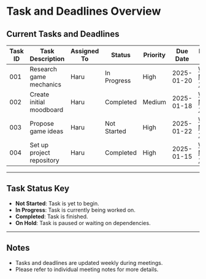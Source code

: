 # Task and Deadlines Overview

## Current Tasks and Deadlines

| **Task ID** | **Task Description**       | **Assigned To**    | **Status**       | **Priority** | **Due Date** | **Related Notes**                     |
|-------------|-----------------------------|---------------------|------------------|--------------|--------------|---------------------------------------|
| 001         | Research game mechanics     | Haru                | In Progress      | High         | 2025-01-20   | [Week 1 Meeting 1](./meeting_notes/2025_week1_meeting1.md) |
| 002         | Create initial moodboard    | Haru                | Completed        | Medium       | 2025-01-18   | [Week 1 Meeting 1](./meeting_notes/2025_week1_meeting1.md) |
| 003         | Propose game ideas          | Haru                | Not Started      | High         | 2025-01-22   | [Week 1 Meeting 1](./meeting_notes/2025_week1_meeting1.md) |
| 004         | Set up project repository   | Haru                | Completed        | High         | 2025-01-15   | [Week 1 Meeting 1](./meeting_notes/2025_week1_meeting1.md) |

---

## Task Status Key
- **Not Started**: Task is yet to begin.
- **In Progress**: Task is currently being worked on.
- **Completed**: Task is finished.
- **On Hold**: Task is paused or waiting on dependencies.

---

## Notes
- Tasks and deadlines are updated weekly during meetings.
- Please refer to individual meeting notes for more details.
